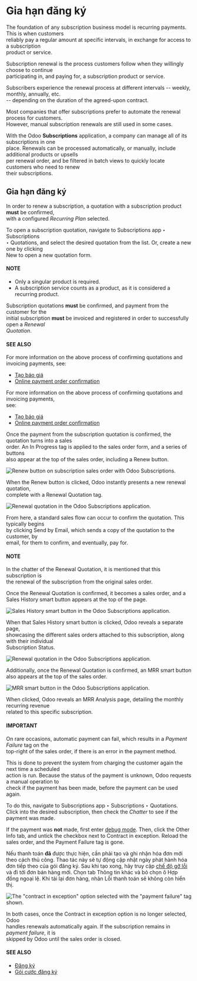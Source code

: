 # Gia hạn đăng ký

The foundation of any subscription business model is recurring payments. This is when customers\
reliably pay a regular amount at specific intervals, in exchange for access to a subscription\
product or service.

Subscription renewal is the process customers follow when they willingly choose to continue\
participating in, and paying for, a subscription product or service.

Subscribers experience the renewal process at different intervals -- weekly, monthly, annually, etc.\
\-- depending on the duration of the agreed-upon contract.

Most companies that offer subscriptions prefer to automate the renewal process for customers.\
However, manual subscription renewals are still used in some cases.

With the Odoo **Subscriptions** application, a company can manage all of its subscriptions in one\
place. Renewals can be processed automatically, or manually, include additional products or upsells\
per renewal order, and be filtered in batch views to quickly locate customers who need to renew\
their subscriptions.

## Gia hạn đăng ký

In order to renew a subscription, a quotation with a subscription product **must** be confirmed,\
with a configured _Recurring Plan_ selected.

To open a subscription quotation, navigate to Subscriptions app ‣ Subscriptions\
‣ Quotations, and select the desired quotation from the list. Or, create a new one by clicking\
New to open a new quotation form.

#### NOTE

* Only a singular product is required.
* A subscription service counts as a product, as it is considered a recurring product.

Subscription quotations **must** be confirmed, and payment from the customer for the\
initial subscription **must** be invoiced and registered in order to successfully open a _Renewal_\
_Quotation_.

#### SEE ALSO
For more information on the above process of confirming quotations and invoicing payments,
see:
- [Tạo báo giá](../sales/send_quotations/create_quotations.md)
- [Online payment order confirmation](../sales/send_quotations/get_paid_to_validate.md)

For more information on the above process of confirming quotations and invoicing payments,\
see:

* [Tạo báo giá](applications/sales/sales/send_quotations/create_quotations.md)
* [Online payment order confirmation](applications/sales/sales/send_quotations/get_paid_to_validate.md)

Once the payment from the subscription quotation is confirmed, the quotation turns into a sales\
order. An In Progress tag is applied to the sales order form, and a series of buttons\
also appear at the top of the sales order, including a Renew button.

![Renew button on subscription sales order with Odoo Subscriptions.](../../../.gitbook/assets/renew-button.png)

When the Renew button is clicked, Odoo instantly presents a new renewal quotation,\
complete with a Renewal Quotation tag.

![Renewal quotation in the Odoo Subscriptions application.](../../../.gitbook/assets/renewal-quotation.png)

From here, a standard sales flow can occur to confirm the quotation. This typically begins\
by clicking Send by Email, which sends a copy of the quotation to the customer, by\
email, for them to confirm, and eventually, pay for.

#### NOTE

In the chatter of the Renewal Quotation, it is mentioned that this subscription is\
the renewal of the subscription from the original sales order.

Once the Renewal Quotation is confirmed, it becomes a sales order, and a\
Sales History smart button appears at the top of the page.

![Sales History smart button in the Odoo Subscriptions application.](../../../.gitbook/assets/sales-history-smart-button.png)

When that Sales History smart button is clicked, Odoo reveals a separate page,\
showcasing the different sales orders attached to this subscription, along with their individual\
Subscription Status.

![Renewal quotation in the Odoo Subscriptions application.](../../../.gitbook/assets/sales-history-page.png)

Additionally, once the Renewal Quotation is confirmed, an MRR smart button\
also appears at the top of the sales order.

![MRR smart button in the Odoo Subscriptions application.](../../../.gitbook/assets/mrr-smart-button.png)

When clicked, Odoo reveals an MRR Analysis page, detailing the monthly recurring revenue\
related to this specific subscription.

#### IMPORTANT

On rare occasions, automatic payment can fail, which results in a _Payment Failure_ tag on the\
top-right of the sales order, if there is an error in the payment method.

This is done to prevent the system from charging the customer again the next time a scheduled\
action is run. Because the status of the payment is unknown, Odoo requests a manual operation to\
check if the payment has been made, before the payment can be used again.

To do this, navigate to Subscriptions app ‣ Subscriptions ‣ Quotations.\
Click into the desired subscription, then check the _Chatter_ to see if the payment was made.

If the payment was **not** made, first enter [debug mode](../../general/developer_mode.md).
Then, click the Other Info tab, and untick the checkbox next to Contract
in exception. Reload the sales order, and the Payment Failure tag is gone.

Nếu thanh toán **đã** được thực hiện, cần phải tạo và ghi nhận hóa đơn mới theo cách thủ công. Thao tác này sẽ tự động cập nhật ngày phát hành hóa đơn tiếp theo của gói đăng ký. Sau khi tạo xong, hãy truy cập [chế độ gỡ lỗi](../../general/developer_mode.md) và đi tới đơn bán hàng mới. Chọn tab Thông tin khác và bỏ chọn ô Hợp đồng ngoại lệ. Khi tải lại đơn hàng, nhãn Lỗi thanh toán sẽ không còn hiển thị.

![The "contract in exception" option selected with the "payment failure" tag shown.](../../../.gitbook/assets/contract-in-exception.png)

In both cases, once the Contract in exception option is no longer selected, Odoo\
handles renewals automatically again. If the subscription remains in _payment failure_, it is\
skipped by Odoo until the sales order is closed.

#### SEE ALSO
- [Đăng ký](../subscriptions.md)
- [Gói cước đăng ký](plans.md)
